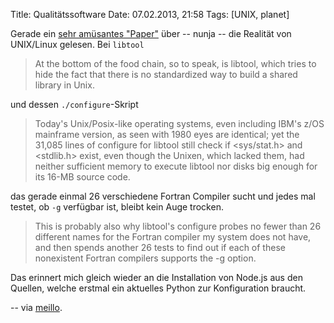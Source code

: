 Title: Qualitätssoftware
Date: 07.02.2013, 21:58
Tags: [UNIX, planet]

Gerade ein [sehr amüsantes "Paper"][1] über -- nunja -- die Realität von
UNIX/Linux gelesen. Bei `libtool`

> At the bottom of the food chain, so to speak, is libtool, which tries to hide
> the fact that there is no standardized way to build a shared library in Unix.

und dessen `./configure`-Skript

> Today's Unix/Posix-like operating systems, even including IBM's z/OS
> mainframe version, as seen with 1980 eyes are identical; yet the 31,085 lines
> of configure for libtool still check if <sys/stat.h> and <stdlib.h> exist,
> even though the Unixen, which lacked them, had neither sufficient memory to
> execute libtool nor disks big enough for its 16-MB source code.

<!-- break -->

das gerade einmal 26 verschiedene Fortran Compiler sucht und jedes mal testet, ob
`-g` verfügbar ist, bleibt kein Auge trocken.

> This is probably also why libtool's configure probes no fewer than 26
> different names for the Fortran compiler my system does not have, and then
> spends another 26 tests to find out if each of these nonexistent Fortran
> compilers supports the -g option.

Das erinnert mich gleich wieder an die Installation von Node.js aus den
Quellen, welche erstmal ein aktuelles Python zur Konfiguration braucht.

-- via [meillo](http://marmaro.de/lue/txt/2013-02-07.txt).

[1]: https://queue.acm.org/detail.cfm?id=2349257

